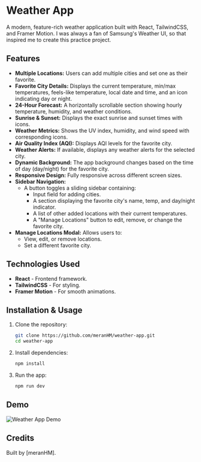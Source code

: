 # Weather App

A modern, feature-rich weather application built with React, TailwindCSS, and Framer Motion.
I was always a fan of Samsung's Weather UI, so that inspired me to create this practice project.
## Features

- **Multiple Locations:** Users can add multiple cities and set one as their favorite.
- **Favorite City Details:** Displays the current temperature, min/max temperatures, feels-like temperature, local date and time, and an icon indicating day or night.
- **24-Hour Forecast:** A horizontally scrollable section showing hourly temperature, humidity, and weather conditions.
- **Sunrise & Sunset:** Displays the exact sunrise and sunset times with icons.
- **Weather Metrics:** Shows the UV index, humidity, and wind speed with corresponding icons.
- **Air Quality Index (AQI):** Displays AQI levels for the favorite city.
- **Weather Alerts:** If available, displays any weather alerts for the selected city.
- **Dynamic Background:** The app background changes based on the time of day (day/night) for the favorite city.
- **Responsive Design:** Fully responsive across different screen sizes.
- **Sidebar Navigation:**
  - A button toggles a sliding sidebar containing:
    - Input field for adding cities.
    - A section displaying the favorite city's name, temp, and day/night indicator.
    - A list of other added locations with their current temperatures.
    - A "Manage Locations" button to edit, remove, or change the favorite city.
- **Manage Locations Modal:** Allows users to:
  - View, edit, or remove locations.
  - Set a different favorite city.

## Technologies Used

- **React** - Frontend framework.
- **TailwindCSS** - For styling.
- **Framer Motion** - For smooth animations.

## Installation & Usage

1. Clone the repository:
   ```sh
   git clone https://github.com/meranHM/weather-app.git
   cd weather-app
   ```
2. Install dependencies:
   ```sh
   npm install
   ```
3. Run the app:
   ```sh
   npm run dev
   ```

## Demo
![Weather App Demo](./public/Demo.gif)


## Credits

Built by [meranHM].
